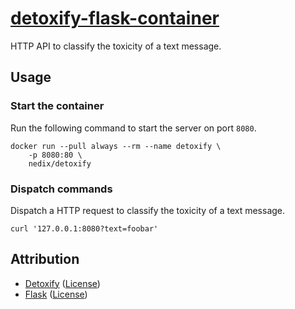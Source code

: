 # [detoxify-flask-container](https://github.com/nedix/detoxify-flask-container)

HTTP API to classify the toxicity of a text message.

## Usage

### Start the container

Run the following command to start the server on port `8080`.

```shell
docker run --pull always --rm --name detoxify \
    -p 8080:80 \
    nedix/detoxify
```

### Dispatch commands

Dispatch a HTTP request to classify the toxicity of a text message.

```shell
curl '127.0.0.1:8080?text=foobar'
```

## Attribution

- [Detoxify] ([License](https://raw.githubusercontent.com/unitaryai/detoxify/master/LICENSE))
- [Flask] ([License](https://raw.githubusercontent.com/pallets/flask/main/LICENSE.txt))

[Detoxify]: https://github.com/unitaryai/detoxify
[Flask]: https://github.com/pallets/flask
